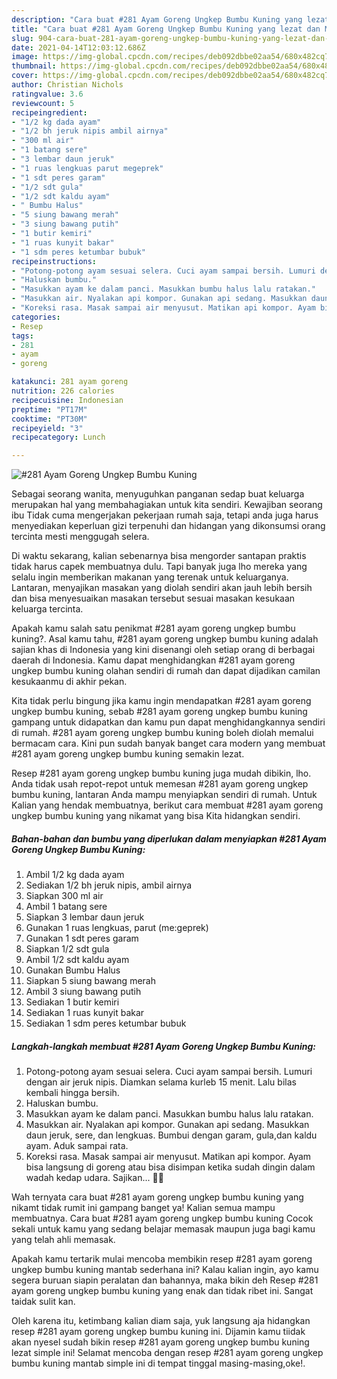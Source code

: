 ```yaml
---
description: "Cara buat #281 Ayam Goreng Ungkep Bumbu Kuning yang lezat dan Mudah Dibuat"
title: "Cara buat #281 Ayam Goreng Ungkep Bumbu Kuning yang lezat dan Mudah Dibuat"
slug: 904-cara-buat-281-ayam-goreng-ungkep-bumbu-kuning-yang-lezat-dan-mudah-dibuat
date: 2021-04-14T12:03:12.686Z
image: https://img-global.cpcdn.com/recipes/deb092dbbe02aa54/680x482cq70/281-ayam-goreng-ungkep-bumbu-kuning-foto-resep-utama.jpg
thumbnail: https://img-global.cpcdn.com/recipes/deb092dbbe02aa54/680x482cq70/281-ayam-goreng-ungkep-bumbu-kuning-foto-resep-utama.jpg
cover: https://img-global.cpcdn.com/recipes/deb092dbbe02aa54/680x482cq70/281-ayam-goreng-ungkep-bumbu-kuning-foto-resep-utama.jpg
author: Christian Nichols
ratingvalue: 3.6
reviewcount: 5
recipeingredient:
- "1/2 kg dada ayam"
- "1/2 bh jeruk nipis ambil airnya"
- "300 ml air"
- "1 batang sere"
- "3 lembar daun jeruk"
- "1 ruas lengkuas parut megeprek"
- "1 sdt peres garam"
- "1/2 sdt gula"
- "1/2 sdt kaldu ayam"
- " Bumbu Halus"
- "5 siung bawang merah"
- "3 siung bawang putih"
- "1 butir kemiri"
- "1 ruas kunyit bakar"
- "1 sdm peres ketumbar bubuk"
recipeinstructions:
- "Potong-potong ayam sesuai selera. Cuci ayam sampai bersih. Lumuri dengan air jeruk nipis. Diamkan selama kurleb 15 menit. Lalu bilas kembali hingga bersih."
- "Haluskan bumbu."
- "Masukkan ayam ke dalam panci. Masukkan bumbu halus lalu ratakan."
- "Masukkan air. Nyalakan api kompor. Gunakan api sedang. Masukkan daun jeruk, sere, dan lengkuas. Bumbui dengan garam, gula,dan kaldu ayam. Aduk sampai rata."
- "Koreksi rasa. Masak sampai air menyusut. Matikan api kompor. Ayam bisa langsung di goreng atau bisa disimpan ketika sudah dingin dalam wadah kedap udara. Sajikan... 👩‍🍳"
categories:
- Resep
tags:
- 281
- ayam
- goreng

katakunci: 281 ayam goreng 
nutrition: 226 calories
recipecuisine: Indonesian
preptime: "PT17M"
cooktime: "PT30M"
recipeyield: "3"
recipecategory: Lunch

---
```



![#281 Ayam Goreng Ungkep Bumbu Kuning](https://img-global.cpcdn.com/recipes/deb092dbbe02aa54/680x482cq70/281-ayam-goreng-ungkep-bumbu-kuning-foto-resep-utama.jpg)

Sebagai seorang wanita, menyuguhkan panganan sedap buat keluarga merupakan hal yang membahagiakan untuk kita sendiri. Kewajiban seorang ibu Tidak cuma mengerjakan pekerjaan rumah saja, tetapi anda juga harus menyediakan keperluan gizi terpenuhi dan hidangan yang dikonsumsi orang tercinta mesti menggugah selera.

Di waktu  sekarang, kalian sebenarnya bisa mengorder santapan praktis tidak harus capek membuatnya dulu. Tapi banyak juga lho mereka yang selalu ingin memberikan makanan yang terenak untuk keluarganya. Lantaran, menyajikan masakan yang diolah sendiri akan jauh lebih bersih dan bisa menyesuaikan masakan tersebut sesuai masakan kesukaan keluarga tercinta. 



Apakah kamu salah satu penikmat #281 ayam goreng ungkep bumbu kuning?. Asal kamu tahu, #281 ayam goreng ungkep bumbu kuning adalah sajian khas di Indonesia yang kini disenangi oleh setiap orang di berbagai daerah di Indonesia. Kamu dapat menghidangkan #281 ayam goreng ungkep bumbu kuning olahan sendiri di rumah dan dapat dijadikan camilan kesukaanmu di akhir pekan.

Kita tidak perlu bingung jika kamu ingin mendapatkan #281 ayam goreng ungkep bumbu kuning, sebab #281 ayam goreng ungkep bumbu kuning gampang untuk didapatkan dan kamu pun dapat menghidangkannya sendiri di rumah. #281 ayam goreng ungkep bumbu kuning boleh diolah memalui bermacam cara. Kini pun sudah banyak banget cara modern yang membuat #281 ayam goreng ungkep bumbu kuning semakin lezat.

Resep #281 ayam goreng ungkep bumbu kuning juga mudah dibikin, lho. Anda tidak usah repot-repot untuk memesan #281 ayam goreng ungkep bumbu kuning, lantaran Anda mampu menyiapkan sendiri di rumah. Untuk Kalian yang hendak membuatnya, berikut cara membuat #281 ayam goreng ungkep bumbu kuning yang nikamat yang bisa Kita hidangkan sendiri.

<!--inarticleads1-->

##### Bahan-bahan dan bumbu yang diperlukan dalam menyiapkan #281 Ayam Goreng Ungkep Bumbu Kuning:

1. Ambil 1/2 kg dada ayam
1. Sediakan 1/2 bh jeruk nipis, ambil airnya
1. Siapkan 300 ml air
1. Ambil 1 batang sere
1. Siapkan 3 lembar daun jeruk
1. Gunakan 1 ruas lengkuas, parut (me:geprek)
1. Gunakan 1 sdt peres garam
1. Siapkan 1/2 sdt gula
1. Ambil 1/2 sdt kaldu ayam
1. Gunakan  Bumbu Halus
1. Siapkan 5 siung bawang merah
1. Ambil 3 siung bawang putih
1. Sediakan 1 butir kemiri
1. Sediakan 1 ruas kunyit bakar
1. Sediakan 1 sdm peres ketumbar bubuk




<!--inarticleads2-->

##### Langkah-langkah membuat #281 Ayam Goreng Ungkep Bumbu Kuning:

1. Potong-potong ayam sesuai selera. Cuci ayam sampai bersih. Lumuri dengan air jeruk nipis. Diamkan selama kurleb 15 menit. Lalu bilas kembali hingga bersih.
1. Haluskan bumbu.
1. Masukkan ayam ke dalam panci. Masukkan bumbu halus lalu ratakan.
1. Masukkan air. Nyalakan api kompor. Gunakan api sedang. Masukkan daun jeruk, sere, dan lengkuas. Bumbui dengan garam, gula,dan kaldu ayam. Aduk sampai rata.
1. Koreksi rasa. Masak sampai air menyusut. Matikan api kompor. Ayam bisa langsung di goreng atau bisa disimpan ketika sudah dingin dalam wadah kedap udara. Sajikan... 👩‍🍳




Wah ternyata cara buat #281 ayam goreng ungkep bumbu kuning yang nikamt tidak rumit ini gampang banget ya! Kalian semua mampu membuatnya. Cara buat #281 ayam goreng ungkep bumbu kuning Cocok sekali untuk kamu yang sedang belajar memasak maupun juga bagi kamu yang telah ahli memasak.

Apakah kamu tertarik mulai mencoba membikin resep #281 ayam goreng ungkep bumbu kuning mantab sederhana ini? Kalau kalian ingin, ayo kamu segera buruan siapin peralatan dan bahannya, maka bikin deh Resep #281 ayam goreng ungkep bumbu kuning yang enak dan tidak ribet ini. Sangat taidak sulit kan. 

Oleh karena itu, ketimbang kalian diam saja, yuk langsung aja hidangkan resep #281 ayam goreng ungkep bumbu kuning ini. Dijamin kamu tiidak akan nyesel sudah bikin resep #281 ayam goreng ungkep bumbu kuning lezat simple ini! Selamat mencoba dengan resep #281 ayam goreng ungkep bumbu kuning mantab simple ini di tempat tinggal masing-masing,oke!.

